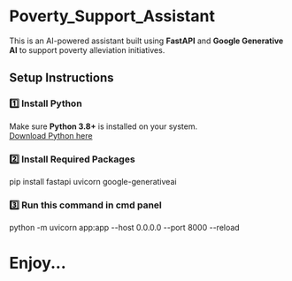# Poverty_Support_Assistant

This is an AI-powered assistant built using **FastAPI** and **Google Generative AI** to support poverty alleviation initiatives.

## Setup Instructions

### 1️⃣ Install Python

Make sure **Python 3.8+** is installed on your system.  
[Download Python here](https://www.python.org/downloads/)

### 2️⃣ Install Required Packages

pip install fastapi uvicorn google-generativeai

### 3️⃣ Run this command in cmd panel 

python -m uvicorn app:app --host 0.0.0.0 --port 8000 --reload

# Enjoy...

